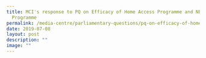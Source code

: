```yaml
---
title: MCI's response to PQ on Efficacy of Home Access Programme and NEU PC Plus
  Programme
permalink: /media-centre/parliamentary-questions/pq-on-efficacy-of-home-access/
date: 2019-07-08
layout: post
description: ""
image: ""
---
```

